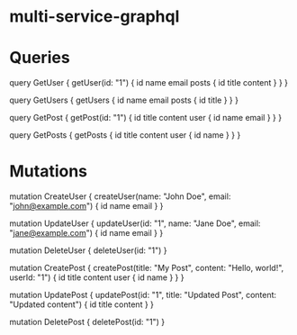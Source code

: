 # multi-service-graphql

# Queries
query GetUser {
  getUser(id: "1") {
    id
    name
    email
    posts {
      id
      title
      content
    }
  }
}

query GetUsers {
  getUsers {
    id
    name
    email
    posts {
      id
      title
    }
  }
}

query GetPost {
  getPost(id: "1") {
    id
    title
    content
    user {
      id
      name
      email
    }
  }
}

query GetPosts {
  getPosts {
    id
    title
    content
    user {
      id
      name
    }
  }
}

# Mutations
mutation CreateUser {
  createUser(name: "John Doe", email: "john@example.com") {
    id
    name
    email
  }
}

mutation UpdateUser {
  updateUser(id: "1", name: "Jane Doe", email: "jane@example.com") {
    id
    name
    email
  }
}

mutation DeleteUser {
  deleteUser(id: "1")
}

mutation CreatePost {
  createPost(title: "My Post", content: "Hello, world!", userId: "1") {
    id
    title
    content
    user {
      id
      name
    }
  }
}

mutation UpdatePost {
  updatePost(id: "1", title: "Updated Post", content: "Updated content") {
    id
    title
    content
  }
}

mutation DeletePost {
  deletePost(id: "1")
}